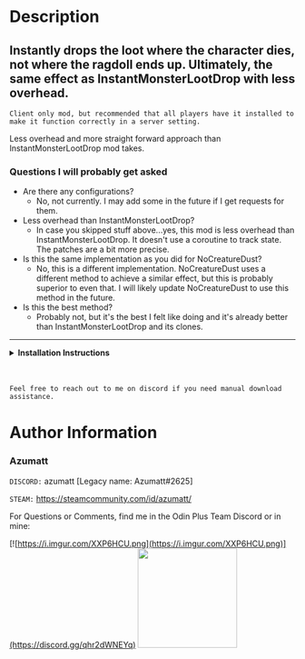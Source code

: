 # Description

## Instantly drops the loot where the character dies, not where the ragdoll ends up. Ultimately, the same effect as InstantMonsterLootDrop with less overhead.

`Client only mod, but recommended that all players have it installed to make it function correctly in a server setting.`

Less overhead and more straight forward approach than InstantMonsterLootDrop mod takes.


### Questions I will probably get asked
- Are there any configurations?
  - No, not currently. I may add some in the future if I get requests for them.
- Less overhead than InstantMonsterLootDrop?
  - In case you skipped stuff above...yes, this mod is less overhead than InstantMonsterLootDrop. It doesn't use a coroutine to track state. The patches are a bit more precise.
- Is this the same implementation as you did for NoCreatureDust?
  - No, this is a different implementation. NoCreatureDust uses a different method to achieve a similar effect, but this is probably superior to even that. I will likely update NoCreatureDust to use this method in the future.
- Is this the best method?
  - Probably not, but it's the best I felt like doing and it's already better than InstantMonsterLootDrop and its clones.
---

<details>
<summary><b>Installation Instructions</b></summary>

***You must have BepInEx installed correctly! I can not stress this enough.***

### Manual Installation

`Note: (Manual installation is likely how you have to do this on a server, make sure BepInEx is installed on the server correctly)`

1. **Download the latest release of BepInEx.**
2. **Extract the contents of the zip file to your game's root folder.**
3. **Download the latest release of TrueInstantLootDrop from Thunderstore.io.**
4. **Extract the contents of the zip file to the `BepInEx/plugins` folder.**
5. **Launch the game.**

### Installation through r2modman or Thunderstore Mod Manager

1. **Install [r2modman](https://valheim.thunderstore.io/package/ebkr/r2modman/)
   or [Thunderstore Mod Manager](https://www.overwolf.com/app/Thunderstore-Thunderstore_Mod_Manager).**

   > For r2modman, you can also install it through the Thunderstore site.
   ![](https://i.imgur.com/s4X4rEs.png "r2modman Download")

   > For Thunderstore Mod Manager, you can also install it through the Overwolf app store
   ![](https://i.imgur.com/HQLZFp4.png "Thunderstore Mod Manager Download")
2. **Open the Mod Manager and search for "TrueInstantLootDrop" under the Online
   tab. `Note: You can also search for "Azumatt" to find all my mods.`**

   `The image below shows VikingShip as an example, but it was easier to reuse the image.`

   ![](https://i.imgur.com/5CR5XKu.png)

3. **Click the Download button to install the mod.**
4. **Launch the game.**

</details>

<br>
<br>

`Feel free to reach out to me on discord if you need manual download assistance.`

# Author Information

### Azumatt

`DISCORD:` azumatt [Legacy name: Azumatt#2625]

`STEAM:` https://steamcommunity.com/id/azumatt/

For Questions or Comments, find me in the Odin Plus Team Discord or in mine:

[![https://i.imgur.com/XXP6HCU.png](https://i.imgur.com/XXP6HCU.png)](https://discord.gg/qhr2dWNEYq)
<a href="https://discord.gg/pdHgy6Bsng"><img src="https://i.imgur.com/Xlcbmm9.png" href="https://discord.gg/pdHgy6Bsng" width="175" height="175"></a> 